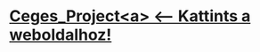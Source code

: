 # <a href="https://metron16.github.io/Ceges_Project/">Ceges_Project<a\> <-- Kattints a weboldalhoz!
